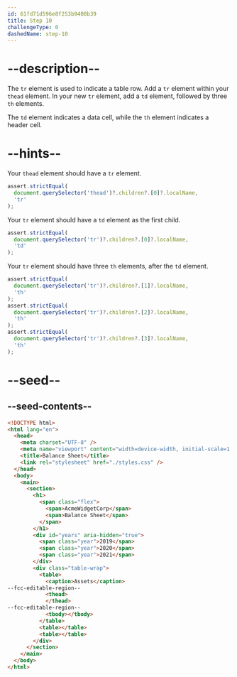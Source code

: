 ```yaml
---
id: 61fd71d596e8f253b9408b39
title: Step 10
challengeType: 0
dashedName: step-10
---
```


# --description--

The `tr` element is used to indicate a table row. Add a `tr` element within your `thead` element. In your new `tr` element, add a `td` element, followed by three `th` elements.

The `td` element indicates a data cell, while the `th` element indicates a header cell.

# --hints--

Your `thead` element should have a `tr` element.

```js
assert.strictEqual(
  document.querySelector('thead')?.children?.[0]?.localName,
  'tr'
);
```

Your `tr` element should have a `td` element as the first child.

```js
assert.strictEqual(
  document.querySelector('tr')?.children?.[0]?.localName,
  'td'
);
```

Your `tr` element should have three `th` elements, after the `td` element.

```js
assert.strictEqual(
  document.querySelector('tr')?.children?.[1]?.localName,
  'th'
);
assert.strictEqual(
  document.querySelector('tr')?.children?.[2]?.localName,
  'th'
);
assert.strictEqual(
  document.querySelector('tr')?.children?.[3]?.localName,
  'th'
);
```

# --seed--

## --seed-contents--

```html
<!DOCTYPE html>
<html lang="en">
  <head>
    <meta charset="UTF-8" />
    <meta name="viewport" content="width=device-width, initial-scale=1.0" />
    <title>Balance Sheet</title>
    <link rel="stylesheet" href="./styles.css" />
  </head>
  <body>
    <main>
      <section>
        <h1>
          <span class="flex">
            <span>AcmeWidgetCorp</span>
            <span>Balance Sheet</span>
          </span>
        </h1>
        <div id="years" aria-hidden="true">
          <span class="year">2019</span>
          <span class="year">2020</span>
          <span class="year">2021</span>
        </div>
        <div class="table-wrap">
          <table>
            <caption>Assets</caption>
--fcc-editable-region--
            <thead>
            </thead>
--fcc-editable-region--
            <tbody></tbody>
          </table>
          <table></table>
          <table></table>
        </div>
      </section>
    </main>
  </body>
</html>
```

```css

```
